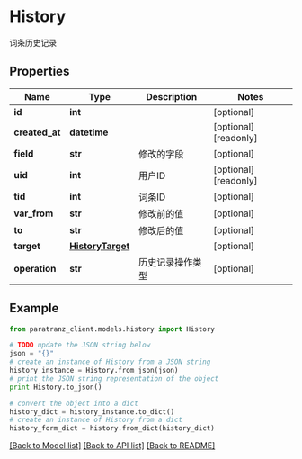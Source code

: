 # History

词条历史记录

## Properties

Name | Type | Description | Notes
------------ | ------------- | ------------- | -------------
**id** | **int** |  | [optional] 
**created_at** | **datetime** |  | [optional] [readonly] 
**field** | **str** | 修改的字段 | [optional] 
**uid** | **int** | 用户ID | [optional] [readonly] 
**tid** | **int** | 词条ID | [optional] 
**var_from** | **str** | 修改前的值 | [optional] 
**to** | **str** | 修改后的值 | [optional] 
**target** | [**HistoryTarget**](HistoryTarget.md) |  | [optional] 
**operation** | **str** | 历史记录操作类型 | [optional] 

## Example

```python
from paratranz_client.models.history import History

# TODO update the JSON string below
json = "{}"
# create an instance of History from a JSON string
history_instance = History.from_json(json)
# print the JSON string representation of the object
print History.to_json()

# convert the object into a dict
history_dict = history_instance.to_dict()
# create an instance of History from a dict
history_form_dict = history.from_dict(history_dict)
```
[[Back to Model list]](../README.md#documentation-for-models) [[Back to API list]](../README.md#documentation-for-api-endpoints) [[Back to README]](../README.md)


